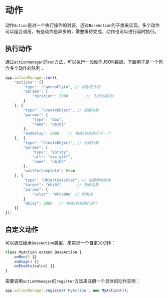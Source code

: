 # 动作
<!-- action -->

动作`Action`是对一个执行操作的封装，通过`BaseAction`的子类来实现。多个动作可以组合调用，有些动作是异步的，需要等待完成，动作也可以进行延时执行。

## 执行动作
通过`actionManager`的`run`方法，可以执行一段动作JSON数据，下面例子是一个包含多个动作的队列：
```javascript
app.actionManager.run({
    "actions": [{
        "type": "CameraFlyto", // 摄影机飞行
        "params": {
            "duration": 2000		// 飞行时间2秒
        }
    }, {
        "type": "CreateObject", // 创建对象
        "params": {
            "type": "Box",
            "name": "obj01"
        },
        "endDelay": 2000	// 等待2秒后执行下一个
    },  {
        "type": "CreateObject", // 创建对象
        "params": {
            "type": "Entity",
            "url": "xxx.gltf",
            "name": "obj02"
        },
        "waitForComplete": true
    }, {
        "type": "ObjectSetColor", // 设置物体颜色
        "target": "obj01"		// 物体名称
        "params": {
            "color": "#FF0000" // 颜色值
        }
        "delay": 2000	// 等待2秒后执行这个
    }]
});
```

## 自定义动作
可以通过继承`BaseAction`类型，来实现一个自定义动作：
```javascript
class MyAction extend BaseAction {
    onRun() {}
    onStop() {}
    onEnable(value) {}
}
```

需要调用`actionManager`的`register`方法来注册一个具体的动作实例：
```javascript
app.actionManager.register('MyAction', new MyAction());
```

